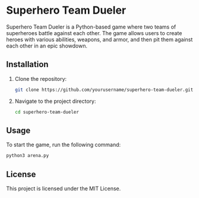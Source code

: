 # Superhero Team Dueler

Superhero Team Dueler is a Python-based game where two teams of superheroes battle against each other. The game allows users to create heroes with various abilities, weapons, and armor, and then pit them against each other in an epic showdown.

## Installation

1. Clone the repository:
    ```sh
    git clone https://github.com/yourusername/superhero-team-dueler.git
    ```
2. Navigate to the project directory:
    ```sh
    cd superhero-team-dueler
    ```

## Usage

To start the game, run the following command:
```sh
python3 arena.py
```

## License

This project is licensed under the MIT License.
